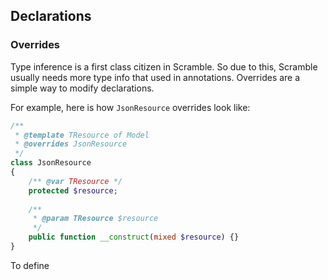 ## Declarations

### Overrides

Type inference is a first class citizen in Scramble. So due to this, Scramble usually needs more type info that used in annotations. Overrides are a simple way to modify declarations. 

For example, here is how `JsonResource` overrides look like:
```php
/**
 * @template TResource of Model 
 * @overrides JsonResource
 */
class JsonResource
{
    /** @var TResource */
    protected $resource;
    
    /**
     * @param TResource $resource
     */
    public function __construct(mixed $resource) {}
}
```

To define 
